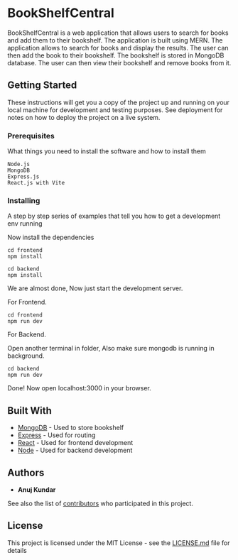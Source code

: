 # BookShelfCentral

BookShelfCentral is a web application that allows users to search for books and add them to their bookshelf. The application is built using MERN. The application allows to search for books and display the results. The user can then add the book to their bookshelf. The bookshelf is stored in MongoDB database. The user can then view their bookshelf and remove books from it. 

## Getting Started

These instructions will get you a copy of the project up and running on your local machine for development and testing purposes. See deployment for notes on how to deploy the project on a live system.

### Prerequisites

What things you need to install the software and how to install them

```
Node.js
MongoDB
Express.js
React.js with Vite
```


### Installing

A step by step series of examples that tell you how to get a development env running


Now install the dependencies
```shell
cd frontend
npm install
```
```shell
cd backend
npm install
```
We are almost done, Now just start the development server.

For Frontend.
```shell
cd frontend
npm run dev
```
For Backend.

Open another terminal in folder, Also make sure mongodb is running in background.
```shell
cd backend
npm run dev
```

Done! Now open localhost:3000 in your browser.


## Built With

* [MongoDB](https://www.mongodb.com/) - Used to store bookshelf
* [Express](https://expressjs.com/) - Used for routing
* [React](https://reactjs.org/) - Used for frontend development
* [Node](https://nodejs.org/en/) - Used for backend development



## Authors

* **Anuj Kundar** 

See also the list of [contributors](https://github.com/Anuj-Kundar/lib/contributors) who participated in this project.

## License

This project is licensed under the MIT License - see the [LICENSE.md](LICENSE.md) file for details
